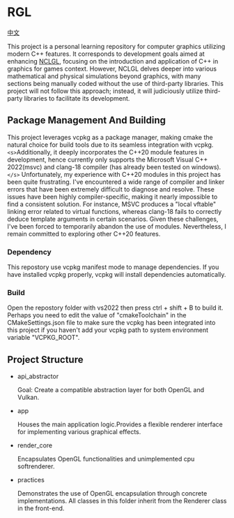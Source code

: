 # RGL

[中文](./cn.md)

This project is a personal learning repository for computer graphics utilizing modern C++ features. It corresponds to development goals aimed at enhancing [NCLGL](https://research.ncl.ac.uk/game/mastersdegree/graphicsforgames/introductiontonclgl/), focusing on the introduction and application of C++ in graphics for games context.
However, NCLGL delves deeper into various mathematical and physical simulations beyond graphics, with many sections being manually coded without the use of third-party libraries. This project will not follow this approach; instead, it will judiciously utilize third-party libraries to facilitate its development.

## Package Management And Building

This project leverages vcpkg as a package manager, making cmake the natural choice for build tools due to its seamless integration with vcpkg. `<s>`Additionally, it deeply incorporates the C++20 module features in development, hence currently only supports the Microsoft Visual C++ 2022(msvc) and clang-18 compiler (has already been tested on windows).`</s>` Unfortunately, my experience with C++20 modules in this project has been quite frustrating. I've encountered a wide range of compiler and linker errors that have been extremely difficult to diagnose and resolve. These issues have been highly compiler-specific, making it nearly impossible to find a consistent solution. For instance, MSVC produces a "local vftable" linking error related to virtual functions, whereas clang-18 fails to correctly deduce template arguments in certain scenarios. Given these challenges, I've been forced to temporarily abandon the use of modules. Nevertheless, I remain committed to exploring other C++20 features.

### Dependency

This repostory use vcpkg manifest mode to manage dependencies. If you have installed vcpkg properly, vcpkg will install dependencies automatically.

### Build

Open the repostory folder with vs2022 then press ctrl + shift + B to build it. Perhaps you need to edit the value of "cmakeToolchain" in the CMakeSettings.json file to make sure the vcpkg has been integrated into this project if you haven't add your vcpkg path to system environment variable "VCPKG_ROOT".

## Project Structure

* api_abstractor

  Goal: Create a compatible abstraction layer for both OpenGL and Vulkan.
* app

  Houses the main application logic.Provides a flexible renderer interface for implementing various graphical effects.
* render_core

  Encapsulates OpenGL functionalities and unimplemented cpu softrenderer.
* practices

  Demonstrates the use of OpenGL encapsulation through concrete implementations.
  All classes in this folder inherit from the Renderer class in the front-end.

